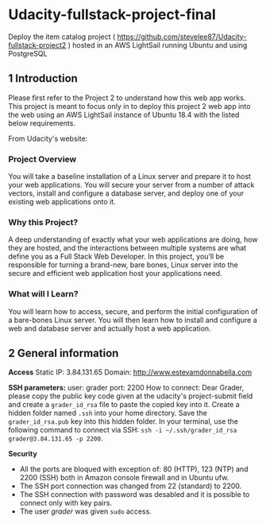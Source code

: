 # Udacity-fullstack-project-final
Deploy the item catalog project ( https://github.com/stevelee87/Udacity-fullstack-project2 ) hosted in an AWS LightSail running Ubuntu and using PostgreSQL

## 1 Introduction

Please first refer to the Project 2 to understand how this web app works. This project is meant to focus only in to deploy this project 2 web app into the web using an AWS LightSail instance of Ubuntu 18.4 with the listed below requirements.

From Udacity's website:

### Project Overview
You will take a baseline installation of a Linux server and prepare it to host your web applications. You will secure your server from a number of attack vectors, install and configure a database server, and deploy one of your existing web applications onto it.

### Why this Project?
A deep understanding of exactly what your web applications are doing, how they are hosted, and the interactions between multiple systems are what define you as a Full Stack Web Developer. In this project, you’ll be responsible for turning a brand-new, bare bones, Linux server into the secure and efficient web application host your applications need.

### What will I Learn?
You will learn how to access, secure, and perform the initial configuration of a bare-bones Linux server. You will then learn how to install and configure a web and database server and actually host a web application.

## 2 General information

**Access**
Static IP: 3.84.131.65
Domain: http://www.estevamdonnabella.com

**SSH parameters:**
user: grader
port: 2200
How to connect: Dear Grader, please copy the public key code given at the udacity's project-submit field and create a `grader_id_rsa` file to paste the copied key into it. Create a hidden folder named `.ssh` into your home directory. Save the `grader_id_rsa.pub` key into this hidden folder. In your terminal, use the following command to connect via SSH: `ssh -i ~/.ssh/grader_id_rsa grader@3.84.131.65 -p 2200`. 

**Security**
* All the ports are bloqued with exception of: 80 (HTTP), 123 (NTP) and 2200 (SSH) both in Amazon console firewall and in Ubuntu ufw.
* The SSH port connection was changed from 22 (standard) to 2200.
* The SSH connection with password was desabled and it is possible to connect only with key pairs.
* The user _grader_ was given `sudo` access.
